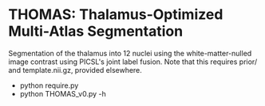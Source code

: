 # THOMAS: Thalamus-Optimized Multi-Atlas Segmentation
Segmentation of the thalamus into 12 nuclei using the white-matter-nulled image contrast using PICSL's joint label fusion.  Note that this requires prior/ and template.nii.gz, provided elsewhere.
- python require.py
- python THOMAS_v0.py -h
